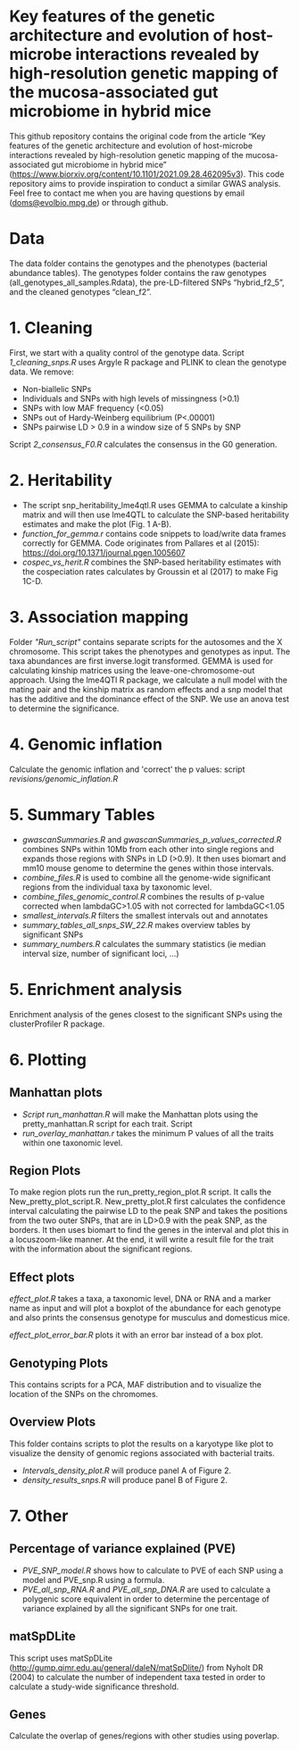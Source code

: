Key features of the genetic architecture and evolution of host-microbe interactions revealed by high-resolution genetic mapping of the mucosa-associated gut microbiome in hybrid mice
================

This github repository contains the original code from the article
“Key features of the genetic architecture and evolution of host-microbe interactions revealed by high-resolution genetic mapping of the mucosa-associated gut microbiome in hybrid mice” (https://www.biorxiv.org/content/10.1101/2021.09.28.462095v3). This code repository aims to provide inspiration to conduct a similar GWAS analysis. Feel free to contact me when you are having questions by email (doms@evolbio.mpg.de) or through github.

# Data

The data folder contains the genotypes and the phenotypes (bacterial
abundance tables). The genotypes folder contains the raw genotypes
(all\_genotypes\_all\_samples.Rdata), the pre-LD-filtered SNPs
“hybrid\_f2\_5”, and the cleaned genotypes “clean\_f2”.

# 1. Cleaning
First, we start with a quality control of the genotype data.
Script *1\_cleaning\_snps.R* uses Argyle R package and PLINK to clean the
genotype data.
We remove:
* Non-biallelic SNPs
* Individuals and SNPs with high levels of missingness (>0.1)
* SNPs with low MAF frequency (<0.05)
* SNPs out of Hardy-Weinberg equilibrium (P<.00001)
* SNPs pairwise LD > 0.9 in a window size of 5 SNPs by SNP

Script *2\_consensus\_F0.R* calculates the consensus in the
G0 generation.


# 2. Heritability
* The script snp_heritability_lme4qtl.R uses GEMMA to calculate a kinship matrix and will then use lme4QTL to calculate the SNP-based heritability estimates and make the plot (Fig. 1 A-B).
* *function_for_gemma.r* contains code snippets to load/write data frames correctly for GEMMA. Code originates from Pallares et al (2015): https://doi.org/10.1371/journal.pgen.1005607
* *cospec_vs_herit.R* combines the SNP-based heritability estimates with the cospeciation rates calculates by Groussin et al (2017) to make Fig 1C-D.


# 3. Association mapping

Folder *"Run\_script"* contains separate scripts for the autosomes and the
X chromosome. This script takes the phenotypes and genotypes as input. The taxa abundances are first inverse.logit transformed.
GEMMA is used for calculating kinship matrices using the leave-one-chromosome-out approach.
Using the lme4QTl R package, we calculate a null model with the mating pair and the kinship matrix as random effects and a snp model that has the additive and the dominance effect of the SNP. We use an anova test to determine the significance.

# 4. Genomic inflation
Calculate the genomic inflation and 'correct' the p values: script *revisions/genomic_inflation.R*

# 5. Summary Tables
* *gwascanSummaries.R* and *gwascanSummaries_p_values_corrected.R* combines SNPs within 10Mb from each other into single
regions and expands those regions with SNPs in LD (>0.9). It then
uses biomart and mm10 mouse genome to determine the genes within those
intervals.
* *combine_files.R* is used to combine all the genome-wide significant regions from the individual taxa by taxonomic level.
* *combine_files_genomic_control.R* combines the results of p-value corrected when lambdaGC>1.05 with not corrected for lambdaGC<1.05
* *smallest_intervals.R* filters the smallest intervals out and annotates
* *summary_tables_all_snps_SW_22.R* makes overview tables by significant SNPs
* *summary_numbers.R* calculates the summary statistics (ie median interval size, number of significant loci, ...)


# 5. Enrichment analysis

Enrichment analysis of the genes closest to the significant SNPs using
the clusterProfiler R package.

# 6. Plotting

## Manhattan plots

* *Script run\_manhattan.R* will make the Manhattan plots using the
pretty\_manhattan.R script for each trait. Script
* *run\_overlay\_manhattan.r* takes the minimum P values of all the traits
within one taxonomic level.

## Region Plots

To make region plots run the run\_pretty\_region\_plot.R script. It
calls the New\_pretty\_plot\_script.R. New\_pretty\_plot.R first
calculates the confidence interval calculating the pairwise LD to the
peak SNP and takes the positions from the two outer SNPs, that are in
LD>0.9 with the peak SNP, as the borders. It then uses biomart to
find the genes in the interval and plot this in a locuszoom-like manner.
At the end, it will write a result file for the trait with the
information about the significant regions.

## Effect plots

*effect\_plot.R* takes a taxa, a taxonomic level, DNA or RNA and a marker
name as input and will plot a boxplot of the abundance for each genotype
and also prints the consensus genotype for musculus and domesticus mice.

*effect\_plot\_error\_bar.R* plots it with an error bar instead of a box
plot.

## Genotyping Plots

This contains scripts for a PCA, MAF distribution and to visualize the
location of the SNPs on the chromomes.

## Overview Plots

This folder contains scripts to plot the results on a karyotype like
plot to visualize the density of genomic regions associated with
bacterial traits.
* *Intervals_density_plot.R* will produce panel A of Figure 2.
* *density_results_snps.R* will produce panel B of Figure 2.

# 7. Other

## Percentage of variance explained (PVE)

* *PVE\_SNP\_model.R* shows how to calculate to PVE of each SNP using a
model and PVE\_snp.R using a formula.
* *PVE\_all\_snp\_RNA.R* and *PVE\_all\_snp\_DNA.R* are used to calculate a polygenic score equivalent in order to determine the percentage of variance explained by all the significant SNPs for one trait.

## matSpDLite

This script uses matSpDLite
(<http://gump.qimr.edu.au/general/daleN/matSpDlite/>) from Nyholt DR
(2004) to calculate the number of independent taxa tested in order to
calculate a study-wide significance threshold.

## Genes

Calculate the overlap of genes/regions with other studies using
poverlap.
